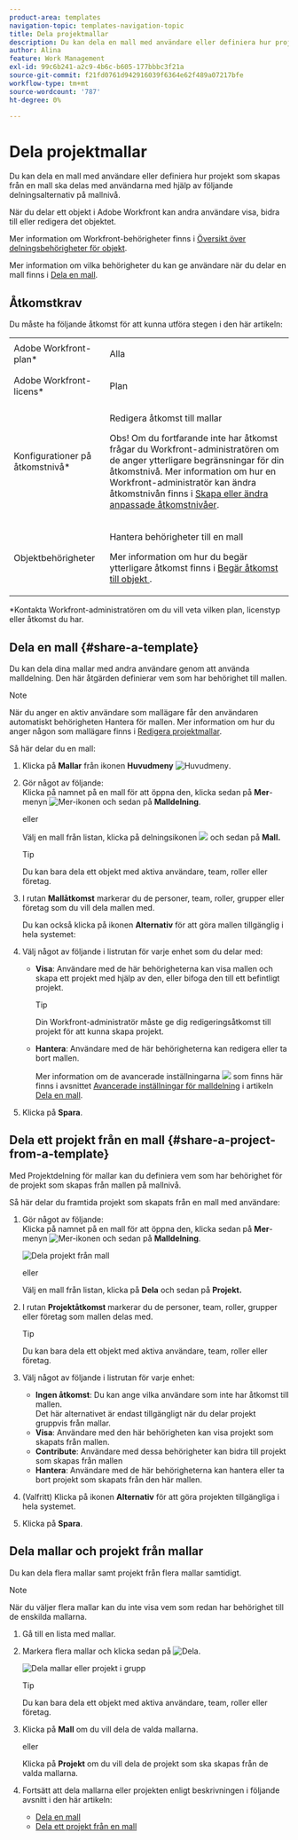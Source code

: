 ```yaml
---
product-area: templates
navigation-topic: templates-navigation-topic
title: Dela projektmallar
description: Du kan dela en mall med användare eller definiera hur projekt som skapas från en mall ska delas med användarna med hjälp av följande delningsalternativ på mallnivå.
author: Alina
feature: Work Management
exl-id: 99c6b241-a2c9-4b6c-b605-177bbbc3f21a
source-git-commit: f21fd0761d942916039f6364e62f489a07217bfe
workflow-type: tm+mt
source-wordcount: '787'
ht-degree: 0%

---
```


# Dela projektmallar

Du kan dela en mall med användare eller definiera hur projekt som skapas från en mall ska delas med användarna med hjälp av följande delningsalternativ på mallnivå.

När du delar ett objekt i Adobe Workfront kan andra användare visa, bidra till eller redigera det objektet.

Mer information om Workfront-behörigheter finns i [Översikt över delningsbehörigheter för objekt](../../../workfront-basics/grant-and-request-access-to-objects/sharing-permissions-on-objects-overview.md).

Mer information om vilka behörigheter du kan ge användare när du delar en mall finns i [Dela en mall](../../../workfront-basics/grant-and-request-access-to-objects/share-a-template.md).

## Åtkomstkrav

Du måste ha följande åtkomst för att kunna utföra stegen i den här artikeln:

<table style="table-layout:auto"> 
 <col> 
 <col> 
 <tbody> 
  <tr> 
   <td role="rowheader">Adobe Workfront-plan*</td> 
   <td> <p>Alla </p> </td> 
  </tr> 
  <tr> 
   <td role="rowheader">Adobe Workfront-licens*</td> 
   <td> <p>Plan </p> </td> 
  </tr> 
  <tr> 
   <td role="rowheader">Konfigurationer på åtkomstnivå*</td> 
   <td> <p>Redigera åtkomst till mallar</p> <p>Obs! Om du fortfarande inte har åtkomst frågar du Workfront-administratören om de anger ytterligare begränsningar för din åtkomstnivå. Mer information om hur en Workfront-administratör kan ändra åtkomstnivån finns i <a href="../../../administration-and-setup/add-users/configure-and-grant-access/create-modify-access-levels.md" class="MCXref xref">Skapa eller ändra anpassade åtkomstnivåer</a>.</p> </td> 
  </tr> 
  <tr> 
   <td role="rowheader">Objektbehörigheter</td> 
   <td> <p>Hantera behörigheter till en mall</p> <p>Mer information om hur du begär ytterligare åtkomst finns i <a href="../../../workfront-basics/grant-and-request-access-to-objects/request-access.md" class="MCXref xref">Begär åtkomst till objekt </a>.</p> </td> 
  </tr> 
 </tbody> 
</table>

&#42;Kontakta Workfront-administratören om du vill veta vilken plan, licenstyp eller åtkomst du har.

## Dela en mall {#share-a-template}

Du kan dela dina mallar med andra användare genom att använda malldelning. Den här åtgärden definierar vem som har behörighet till mallen.

>[!NOTE]
>
>När du anger en aktiv användare som mallägare får den användaren automatiskt behörigheten Hantera för mallen. Mer information om hur du anger någon som mallägare finns i [Redigera projektmallar](../../../manage-work/projects/create-and-manage-templates/edit-templates.md).

Så här delar du en mall:

1. Klicka på **Mallar** från ikonen **Huvudmeny** ![Huvudmeny](assets/main-menu-icon.png).

1. Gör något av följande:\
   Klicka på namnet på en mall för att öppna den, klicka sedan på **Mer**-menyn ![Mer-ikonen](assets/qs-more-icon-on-an-object.png) och sedan på **Malldelning**.

   eller

   Välj en mall från listan, klicka på delningsikonen ![](assets/share-icon.png) och sedan på **Mall.**

   >[!TIP]
   >
   >Du kan bara dela ett objekt med aktiva användare, team, roller eller företag.

1. I rutan **Mallåtkomst** markerar du de personer, team, roller, grupper eller företag som du vill dela mallen med.

   Du kan också klicka på ikonen **Alternativ** för att göra mallen tillgänglig i hela systemet:

1. Välj något av följande i listrutan för varje enhet som du delar med:

   * **Visa**: Användare med de här behörigheterna kan visa mallen och skapa ett projekt med hjälp av den, eller bifoga den till ett befintligt projekt.

     >[!TIP]
     >
     >Din Workfront-administratör måste ge dig redigeringsåtkomst till projekt för att kunna skapa projekt.

   * **Hantera**: Användare med de här behörigheterna kan redigera eller ta bort mallen.

     Mer information om de avancerade inställningarna ![](assets/gear-icon-in-access-levels.png) som finns här finns i avsnittet [Avancerade inställningar för malldelning](../../../workfront-basics/grant-and-request-access-to-objects/share-a-template.md#template-permissions) i artikeln [Dela en mall](../../../workfront-basics/grant-and-request-access-to-objects/share-a-template.md).

1. Klicka på **Spara**.

## Dela ett projekt från en mall {#share-a-project-from-a-template}

Med Projektdelning för mallar kan du definiera vem som har behörighet för de projekt som skapas från mallen på mallnivå.

Så här delar du framtida projekt som skapats från en mall med användare:

1. Gör något av följande:\
   Klicka på namnet på en mall för att öppna den, klicka sedan på **Mer**-menyn ![Mer-ikonen](assets/qs-more-icon-on-an-object.png) och sedan på **Malldelning**.

   ![Dela projekt från mall](assets/project-sharing-on-template-nwe-2022-350x172.png)

   eller

   Välj en mall från listan, klicka på **Dela** och sedan på **Projekt.**

1. I rutan **Projektåtkomst** markerar du de personer, team, roller, grupper eller företag som mallen delas med.

   >[!TIP]
   >
   >Du kan bara dela ett objekt med aktiva användare, team, roller eller företag.

1. Välj något av följande i listrutan för varje enhet:

   * **Ingen åtkomst**: Du kan ange vilka användare som inte har åtkomst till mallen.\
     Det här alternativet är endast tillgängligt när du delar projekt gruppvis från mallar. 
   * **Visa**: Användare med den här behörigheten kan visa projekt som skapats från mallen.
   * **Contribute**: Användare med dessa behörigheter kan bidra till projekt som skapas från mallen 
   * **Hantera**: Användare med de här behörigheterna kan hantera eller ta bort projekt som skapats från den här mallen.

1. (Valfritt) Klicka på ikonen **Alternativ** för att göra projekten tillgängliga i hela systemet.
1. Klicka på **Spara**.

<!--
<div data-mc-conditions="QuicksilverOrClassic.Draft mode">
<h3>Overview of project sharing from other sources</h3>
<p>You may already have been assigned access to projects from other areas of Workfront. <br>You may have been assigned access to projects from the following areas: </p>
<ul>
<li>When a project is created<br>For more information about sharing projects when the project is created, see the "Access" section in <a href="../../../manage-work/projects/manage-projects/edit-projects.md" class="MCXref xref">Edit projects</a>.</li>
<li>When your Workfront administrator sets user access levels<br>For more information about setting access levels, see <a href="../../../administration-and-setup/add-users/configure-and-grant-access/create-modify-access-levels.md" class="MCXref xref">Create or modify custom access levels</a>.</li>
<li>When using the project access template</li>
</ul>
<p>When using the Template Project Sharing feature, if a user's access to a project is View, but you set the access permissions for Template Project Sharing to Manage, the user will have Manage permission for every project created using this specific template. The user will only have View permission for the other projects they are on.</p>
</div>
-->

## Dela mallar och projekt från mallar

Du kan dela flera mallar samt projekt från flera mallar samtidigt.

>[!NOTE]
>
>När du väljer flera mallar kan du inte visa vem som redan har behörighet till de enskilda mallarna.

1. Gå till en lista med mallar.
1. Markera flera mallar och klicka sedan på ![Dela](assets/share-icon.png).

   ![Dela mallar eller projekt i grupp](assets/share-templates-projects-in-bulk-link-in-toolbar-nwe-2022.png)

   >[!TIP]
   >
   >Du kan bara dela ett objekt med aktiva användare, team, roller eller företag.

1. Klicka på **Mall** om du vill dela de valda mallarna.

   eller

   Klicka på **Projekt** om du vill dela de projekt som ska skapas från de valda mallarna.

1. Fortsätt att dela mallarna eller projekten enligt beskrivningen i följande avsnitt i den här artikeln:

   * [Dela en mall](#share-a-template)
   * [Dela ett projekt från en mall](#share-a-project-from-a-template)
